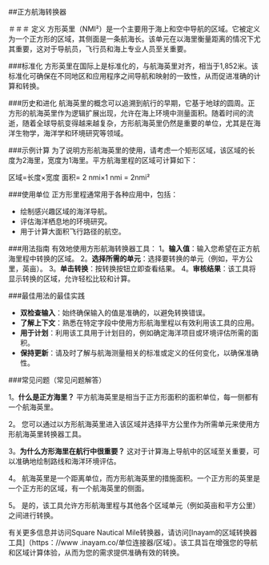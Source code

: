 ##正方航海转换器

＃＃＃ 定义
方形英里（NMI²）是一个主要用于海上和空中导航的区域。它被定义为一个正方形的区域，其侧面是一条航海长。该单元在以海里衡量距离的情况下尤其重要，这对于导航员，飞行员和海上专业人员至关重要。

###标准化
方形英里在国际上是标准化的，与航海英里对齐，相当于1,852米。该标准化可确保在不同地区和应用程序之间导航和映射的一致性，从而促进准确的计算和转换。

###历史和进化
航海英里的概念可以追溯到航行的早期，它基于地球的圆周。正方形的航海英里作为逻辑扩展出现，允许在海上环境中测量面积。随着时间的流逝，随着全球导航变得越来越复杂，方形航海英里仍然是重​​要的单位，尤其是在海洋生物学，海洋学和环境研究等领域。

###示例计算
为了说明方形航海英里的使用，请考虑一个矩形区域，该区域的长度为2海里，宽度为1海里。平方航海里程的区域可计算如下：

区域=长度×宽度
面积= 2 nmi×1 nmi = 2nmi²

###使用单位
正方形里程通常用于各种应用中，包括：
- 绘制感兴趣区域的海洋导航。
- 评估海洋栖息地的环境研究。
- 用于计算大面积飞行路径的航空。

###用法指南
有效地使用方形航海转换器工具：
1。**输入值**：输入您希望在正方航海里程中转换的区域。
2。**选择所需的单元**：选择要转换的单元（例如，平方公里，英亩）。
3。**单击转换**：按转换按钮立即查看结果。
4。**审核结果**：该工具将显示转换的区域，允许轻松比较和计算。

###最佳用法的最佳实践
-  **双检查输入**：始终确保输入的值是准确的，以避免转换错误。
-  **了解上下文**：熟悉在特定字段中使用方形航海里程以有效利用该工具的应用。
-  **用于计划**：利用该工具用于计划目的，例如确定海洋项目或环境评估所需的面积。
-  **保持更新**：请及时了解与航海测量相关的标准或定义的任何变化，以确保准确性。

###常见问题（常见问题解答）

1。**什么是正方海里？**
平方航海英里是相当于正方形面积的面积单位，每一侧都有一个航海英里。

2。
您可以通过以方形航海英里进入该区域并选择平方公里作为所需单元来使用方形航海英里转换器工具。

3。**为什么方形海里在航行中很重要？**
这对于计算海上导航中的区域至关重要，可以准确地绘制路线和海洋环境评估。

4。
航海英里是一个距离单位，而方形航海英里的措施面积。一个正方形的英里是一个正方形的区域，有一个航海英里的侧面。

5。
是的，该工具允许方形航海里程与其他各个区域单元（例如英亩和平方公里）之间进行转换。

有关更多信息并访问Square Nautical Mile转换器，请访问[Inayam的区域转换器工具]（https：//www .inayam.co/单位连接器/区域）。该工具旨在增强您的导航和区域计算体验，从而为您的需求提供准确有效的转换。